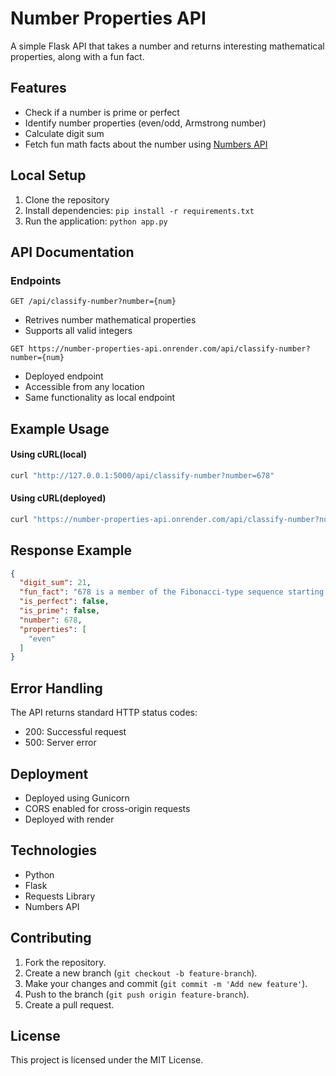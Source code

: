 # Number Properties API

A simple Flask API that takes a number and returns interesting mathematical properties, along with a fun fact.

## Features

- Check if a number is prime or perfect
- Identify number properties (even/odd, Armstrong number)
- Calculate digit sum
- Fetch fun math facts about the number using [Numbers API](http://numbersapi.com/#42)

## Local Setup 
1.  Clone the repository
2.  Install dependencies: `pip install -r requirements.txt`
3.  Run the application: `python app.py`

## API Documentation

### Endpoints
`GET /api/classify-number?number={num}`

-   Retrives number mathematical properties
-   Supports all valid integers

`GET https://number-properties-api.onrender.com/api/classify-number?number={num}`

-   Deployed endpoint
-   Accessible from any location
-   Same functionality as local endpoint

## Example Usage

#### Using cURL(local)
```bash
curl "http://127.0.0.1:5000/api/classify-number?number=678"
```

#### Using cURL(deployed)
```bash
curl "https://number-properties-api.onrender.com/api/classify-number?number=678"
```

## Response Example
```json
{
  "digit_sum": 21,
  "fun_fact": "678 is a member of the Fibonacci-type sequence starting with 1 and 7.",
  "is_perfect": false,
  "is_prime": false,
  "number": 678,
  "properties": [
    "even"
  ]
}
```

## Error Handling

The API returns standard HTTP status codes:
- 200: Successful request
- 500: Server error

## Deployment
-   Deployed using Gunicorn
-   CORS enabled for cross-origin requests
-   Deployed with render

## Technologies
-   Python
-   Flask
-   Requests Library
-   Numbers API

## Contributing

1.  Fork the repository.
2.  Create a new branch (`git checkout -b feature-branch`).
3.  Make your changes and commit (`git commit -m 'Add new feature'`).
4.  Push to the branch (`git push origin feature-branch`).
5.  Create a pull request.

## License

This project is licensed under the MIT License.
